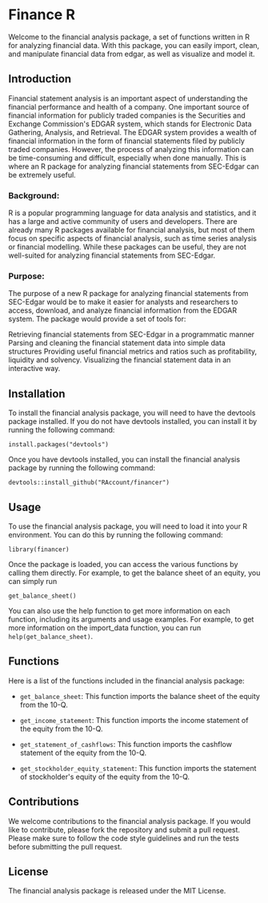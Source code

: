 # Finance R

Welcome to the financial analysis package, a set of functions written in R for analyzing financial data. With this package, you can easily import, clean, and manipulate financial data from edgar, as well as visualize and model it.

## Introduction

Financial statement analysis is an important aspect of understanding the financial performance and health of a company. One important source of financial information for publicly traded companies is the Securities and Exchange Commission's EDGAR system, which stands for Electronic Data Gathering, Analysis, and Retrieval. The EDGAR system provides a wealth of financial information in the form of financial statements filed by publicly traded companies. However, the process of analyzing this information can be time-consuming and difficult, especially when done manually. This is where an R package for analyzing financial statements from SEC-Edgar can be extremely useful.

### Background:

R is a popular programming language for data analysis and statistics, and it has a large and active community of users and developers. There are already many R packages available for financial analysis, but most of them focus on specific aspects of financial analysis, such as time series analysis or financial modelling. While these packages can be useful, they are not well-suited for analyzing financial statements from SEC-Edgar.

### Purpose:

The purpose of a new R package for analyzing financial statements from SEC-Edgar would be to make it easier for analysts and researchers to access, download, and analyze financial information from the EDGAR system. The package would provide a set of tools for:

Retrieving financial statements from SEC-Edgar in a programmatic manner Parsing and cleaning the financial statement data into simple data structures Providing useful financial metrics and ratios such as profitability, liquidity and solvency. Visualizing the financial statement data in an interactive way.

## Installation

To install the financial analysis package, you will need to have the devtools package installed. If you do not have devtools installed, you can install it by running the following command:

`install.packages("devtools")`

Once you have devtools installed, you can install the financial analysis package by running the following command:

`devtools::install_github("RAccount/financer")`

## Usage

To use the financial analysis package, you will need to load it into your R environment. You can do this by running the following command:

`library(financer)`

Once the package is loaded, you can access the various functions by calling them directly. For example, to get the balance sheet of an equity, you can simply run

`get_balance_sheet()`

You can also use the help function to get more information on each function, including its arguments and usage examples. For example, to get more information on the import_data function, you can run `help(get_balance_sheet)`.

## Functions

Here is a list of the functions included in the financial analysis package:

-   `get_balance_sheet`: This function imports the balance sheet of the equity from the 10-Q.

-   `get_income_statement`: This function imports the income statement of the equity from the 10-Q.

-   `get_statement_of_cashflows`: This function imports the cashflow statement of the equity from the 10-Q.

-   `get_stockholder_equity_statement`: This function imports the statement of stockholder's equity of the equity from the 10-Q.

## Contributions

We welcome contributions to the financial analysis package. If you would like to contribute, please fork the repository and submit a pull request. Please make sure to follow the code style guidelines and run the tests before submitting the pull request.

## License

The financial analysis package is released under the MIT License.
